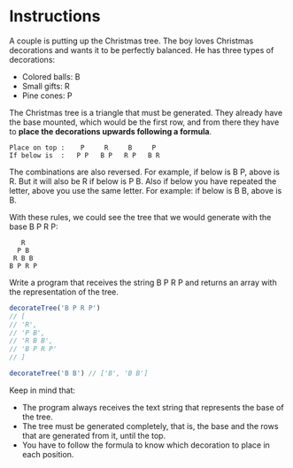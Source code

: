 # Instructions

A couple is putting up the Christmas tree. The boy loves Christmas decorations and wants it to be perfectly balanced. He has three types of decorations:

- Colored balls: B
- Small gifts: R
- Pine cones: P

The Christmas tree is a triangle that must be generated. They already have the base mounted, which would be the first row, and from there they have to **place the decorations upwards following a formula**.

```
Place on top :    P     R     B     P
If below is  :   P P   B P   R P   B R
```

The combinations are also reversed. For example, if below is B P, above is R. But it will also be R if below is P B. Also if below you have repeated the letter, above you use the same letter. For example: if below is B B, above is B.

With these rules, we could see the tree that we would generate with the base B P R P:

```
   R
  P B
 R B B
B P R P
```

Write a program that receives the string B P R P and returns an array with the representation of the tree.

```js
decorateTree('B P R P')
// [
// 'R',
// 'P B',
// 'R B B',
// 'B P R P'
// ]

decorateTree('B B') // ['B', 'B B']
```

Keep in mind that:

- The program always receives the text string that represents the base of the tree.
- The tree must be generated completely, that is, the base and the rows that are generated from it, until the top.
- You have to follow the formula to know which decoration to place in each position.
